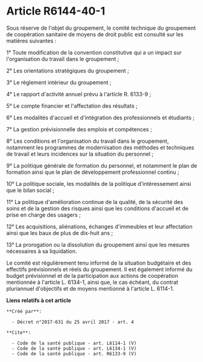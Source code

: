 # Article R6144-40-1

Sous réserve de l'objet du groupement, le comité technique du groupement de coopération sanitaire de moyens de droit public
est consulté sur les matières suivantes : 

1° Toute modification de la convention constitutive qui a un impact sur l'organisation du travail dans le groupement ; 

2° Les orientations stratégiques du groupement ; 

3° Le règlement intérieur du groupement ; 

4° Le rapport d'activité annuel prévu à l'article R. 6133-9 ; 

5° Le compte financier et l'affectation des résultats ; 

6° Les modalités d'accueil et d'intégration des professionnels et étudiants ; 

7° La gestion prévisionnelle des emplois et compétences ; 

8° Les conditions et l'organisation du travail dans le groupement, notamment les programmes de modernisation des méthodes et
techniques de travail et leurs incidences sur la situation du personnel ; 

9° La politique générale de formation du personnel, et notamment le plan de formation ainsi que le plan de développement
professionnel continu ; 

10° La politique sociale, les modalités de la politique d'intéressement ainsi que le bilan social ; 

11° La politique d'amélioration continue de la qualité, de la sécurité des soins et de la gestion des risques ainsi que les
conditions d'accueil et de prise en charge des usagers ; 

12° Les acquisitions, aliénations, échanges d'immeubles et leur affectation ainsi que les baux de plus de dix-huit ans ; 

13° La prorogation ou la dissolution du groupement ainsi que les mesures nécessaires à sa liquidation. 

Le comité est régulièrement tenu informé de la situation budgétaire et des effectifs prévisionnels et réels du groupement. Il
est également informé du budget prévisionnel et de la participation aux actions de coopération mentionnée à l'article L.
6134-1, ainsi que, le cas échéant, du contrat pluriannuel d'objectifs et de moyens mentionné à l'article L. 6114-1.

**Liens relatifs à cet article**

	**Créé par**:

	  - Décret n°2017-631 du 25 avril 2017 - art. 4

	**Cite**:

	  - Code de la santé publique - art. L6114-1 (V)
	  - Code de la santé publique - art. L6134-1 (V)
	  - Code de la santé publique - art. R6133-9 (V)
